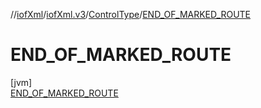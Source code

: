 //[iofXml](../../../../index.md)/[iofXml.v3](../../index.md)/[ControlType](../index.md)/[END_OF_MARKED_ROUTE](index.md)

# END_OF_MARKED_ROUTE

[jvm]\
[END_OF_MARKED_ROUTE](index.md)
